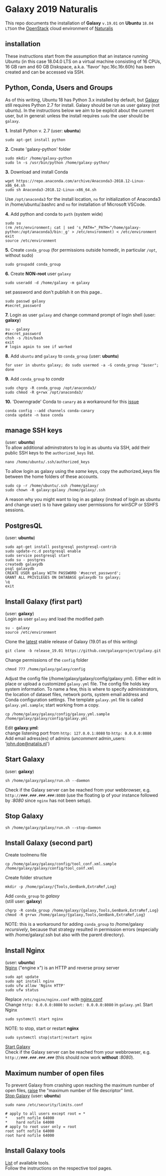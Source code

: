 # Galaxy 2019 Naturalis
This repo documents the installation of **Galaxy** `v.19.01` on **Ubuntu** `18.04 LTS`on the [OpenStack](https://stack.naturalis.nl/horizon/auth/login/) cloud environment of [Naturalis](https://www.naturalis.nl)

## installation
These instructions start from the assumption that an instance running Ubuntu (in this case 18.04.0 LTS on a virtual machine consisting of 16 CPUs, 16 GB ram and 60 GB Diskspace, a.k.a. 'flavor' hpc.16c.16r.60h) has been created and can be accessed via SSH.

## Python, Conda, Users and Groups
As of this writing, Ubuntu 18 has Python 3.x installed by default, but [Galaxy](https://docs.galaxyproject.org/) still requires Python 2.7 for install. Galaxy should be run as user galaxy (not ubuntu). In the instructions below we aim to be explicit about the current user, but in general: unless the install requires `sudo` the user should be `galaxy`.

**1.** Install Python v. 2.7 (user: **ubuntu**)
```
sudo apt-get install python
```
**2.** Create 'galaxy-python' folder
```
sudo mkdir /home/galaxy-python
sudo ln -s /usr/bin/python /home/galaxy-python/
```
**3.** Download and install Conda
```
wget https://repo.anaconda.com/archive/Anaconda3-2018.12-Linux-x86_64.sh
sudo sh Anaconda3-2018.12-Linux-x86_64.sh
```
Use `/opt/anaconda3` for the install location,
`no` for initialization of Anaconda3 in /home/ubuntu/.bashrc
and `no` for installation of Microsoft VSCode.  
  
**4.** Add python and conda to `path` (system wide)
```
sudo su
(rm /etc/environment; cat | sed 's_PATH="_PATH="/home/galaxy-python:/opt/anaconda3/bin:_g' > /etc/environment) < /etc/environment
exit
source /etc/environment
```
**5.** Create `conda_group` (for permissions outside homedir, in particular `/opt`, without sudo)
```
sudo groupadd conda_group
```
**6.** Create **NON-root** user `galaxy`
```
sudo useradd -d /home/galaxy -m galaxy
```
set password and don't publish it on this page..
```
sudo passwd galaxy
#secret_password
```
**7.** Login as user `galaxy` and change command prompt of login shell (user: **galaxy**)
```
su - galaxy
#secret_password
chsh -s /bin/bash
exit
# login again to see if worked
```
**8.** Add `ubuntu` and `galaxy` to `conda_group` (user: **ubuntu**)
```
for user in ubuntu galaxy; do sudo usermod -a -G conda_group "$user"; done
```
**9.** Add `conda_group` to *conda*
```
sudo chgrp -R conda_group /opt/anaconda3/
sudo chmod -R g+rwx /opt/anaconda3/
```
**10.** 'Downngrade' Conda to `canary` as a workaround for this [issue](https://github.com/conda/conda/issues/7267#issuecomment-420571523)
```
conda config --add channels conda-canary
conda update -n base conda
```
## manage SSH keys
(user: **ubuntu**)  
To allow additional adminstrators to log in as ubuntu via SSH, add their public SSH keys to the `authorized_keys` list.
```
nano /home/ubuntu/.ssh/authorized_keys
```
To allow login as galaxy using the *same* keys, copy the authorized_keys file between the home folders of these accounts.
```
sudo cp -r /home/ubuntu/.ssh /home/galaxy/
sudo chown -R galaxy:galaxy /home/galaxy/.ssh
```
A reason why you might want to log in as galaxy (instead of login as ubuntu and change user) is to have galaxy user permissions for winSCP or SSHFS sessions.

## PostgresQL
(user: **ubuntu**)
```
sudo apt-get install postgresql postgresql-contrib
sudo update-rc.d postgresql enable
sudo service postgresql start
sudo su - postgres
createdb galaxydb
psql galaxydb
CREATE USER galaxy WITH PASSWORD '#secret_password';
GRANT ALL PRIVILEGES ON DATABASE galaxydb to galaxy;
\q
exit
```

## Install Galaxy (first part)
(user: **galaxy**)    
Login as user `galaxy` and load the modified path
```
su - galaxy
source /etc/environment
```
Clone the [latest](https://docs.galaxyproject.org/en/master/) stable release of Galaxy (19.01 as of this writing)
```
git clone -b release_19.01 https://github.com/galaxyproject/galaxy.git
```
Change permissions of the `config` folder
```
chmod 777 /home/galaxy/galaxy/config
```
Adjust the config file (/home/galaxy/galaxy/config/galaxy.yml). Either edit in place or 
upload a customized `galaxy.yml` file. The config file holds key system information. To 
name a few, this is where to specify administrators, the location of dataset files, network 
ports, system email address and Conda configuration settings. The template `galaxy.yml` file
is called `galaxy.yml.sample`; start working from a copy.
```
cp /home/galaxy/galaxy/config/galaxy.yml.sample /home/galaxy/galaxy/config/galaxy.yml
```
Edit **galaxy.yml**:  
change listening port from `http: 127.0.0.1:8080` to `http: 0.0.0.0:8080`  
Add email adress(es) of admins (*uncomment* admin_users: 'john.doe@natalis.nl')  
  
## Start Galaxy
(user: **galaxy**)  
```
sh /home/galaxy/galaxy/run.sh --daemon
```
Check if the Galaxy server can be reached from your webbrowser, e.g. `http://###.###.###.###:8080` (use the floating ip of your instance followed by *:8080* since `nginx` has not been setup).  
## Stop Galaxy
```
sh /home/galaxy/galaxy/run.sh --stop-daemon
```
## Install Galaxy (second part)
Create toolmenu file
```
cp /home/galaxy/galaxy/config/tool_conf.xml.sample /home/galaxy/galaxy/config/tool_conf.xml
```
Create folder structure
```
mkdir -p /home/galaxy/{Tools,GenBank,ExtraRef,Log}
```
Add `conda_group` to *galaxy*  
(still user: **galaxy**)
```
chgrp -R conda_group /home/galaxy/{galaxy,Tools,GenBank,ExtraRef,Log}
chmod -R g+rwx /home/galaxy/{galaxy,Tools,GenBank,ExtraRef,Log}
```
NOTE: this is a workaround for adding `conda_group` to /home/galaxy *recursively*, because
that strategy resulted in permission errors (especially with /home/galaxy/.ssh but also with
the parent directory).

## Install Nginx
(user: **ubuntu**)  
[Nginx](http://nginx.org/en/) ("engine x") is an HTTP and reverse proxy server
```
sudo apt update
sudo apt install nginx
sudo ufw allow 'Nginx HTTP'
sudo ufw status
```
Replace `/etc/nginx/nginx.conf` with [nginx.conf](https://github.com/naturalis/Galaxy-Installation/blob/master/nginx.conf)  
Change `http: 0.0.0.0:8080` to `socket: 0.0.0.0:8080` in `galaxy.yml`
Start Nginx
```
sudo systemctl start nginx
```
NOTE: to stop, start or restart **nginx**
```
sudo systemctl stop|start|restart nginx
```
[Start Galaxy](#Start-Galaxy)  
Check if the Galaxy server can be reached from your webbrowser, e.g. `http://###.###.###.###` (this should now work **without** *:8080*).  

## Maximum number of open files
To prevent Galaxy from crashing upon reaching the maximum number of open files, [raise](https://underyx.me/articles/raising-the-maximum-number-of-file-descriptors) the "maximum number of file descriptor" limit.  
[Stop Galaxy](#Stop-Galaxy)
(user: **ubuntu**)
```
sudo nano /etc/security/limits.conf
```
```
# apply to all users except root = *
*    soft nofile 64000
*    hard nofile 64000
# apply to root user only = root
root soft nofile 64000
root hard nofile 64000
```




  
    
      
## Install Galaxy tools
[List](https://github.com/naturalis/Galaxy-Installation/blob/master/naturalis_galaxy-tool_list.md) of available tools.  
Follow the instructions on the respective tool pages.





